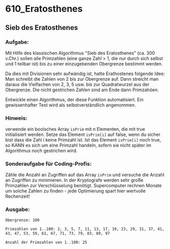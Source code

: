 # 610_Eratosthenes

## Sieb des Eratosthenes

### Aufgabe:
Mit Hilfe des klassischen Algorithmus "Sieb des Eratosthenes" (ca. 300 v.Chr.) sollen alle Primzahlen (eine ganze Zahl > 1, die nur durch sich selbst und 1 teilbar ist) bis zu einer einzugebenden Obergrenze bestimmt werden.

Da dies mit Divisionen sehr aufwändig ist, hatte Erathostenes folgende Idee:
Man schreibt die Zahlen von 2 bis zur Obergrenze auf. Dann streicht man daraus die Vielfachen von 2, 3, 5 usw. bis zur Quadratwurzel aus der Obergrenze. Die nicht gestrichen Zahlen sind am Ende dann Primzahöen.

Entwickle einen Algorithmus, der diese Funktion automatisiert. Ein gewissenhafter Test wird als selbstverständlich angenommen.

### Hinweis:
verwende ein boolsches Array ```isPrim``` mit n Elementen, die mit true initialisiert werden. Setze das Element ```isPrim[i]``` auf false, wenn du sicher bist dass die Zahl i keine Primzahl ist. Ist das Element ```isPrim[i]``` noch true, so KANN es sich um eine Primzahl handeln, sofern sie nicht später im Algorithmus noch gestrichen wird.

### Sonderaufgabe für Coding-Profis:
Zähle die Anzahl an Zugriffen auf das Array ```isPrim``` und versuche die Anzahl an Zugriffen zu minimieren. In der Kryptografe werden sehr große Primzahlen zur Verschlüsselung benötigt. Supercomputer rechnen Monate um solche Zahlen zu finden - jede Optimierung spart hier wertvolle Rechenzeit!

### Ausgabe:
```
Obergrenze: 100

Primzahlen von 1..100: 2, 3, 5, 7, 11, 13, 17, 19, 23, 29, 31, 37, 41, 43, 47, 53, 59, 61, 67, 71, 73, 79, 83, 89, 97

Anzahl der Primzahlen von 1..100: 25
```
